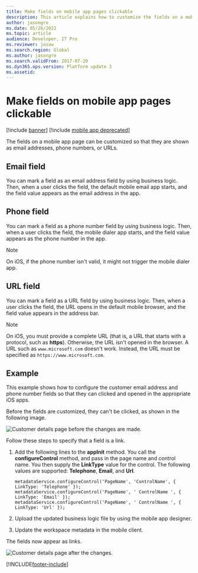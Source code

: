 ```yaml
---
title: Make fields on mobile app pages clickable
description: This article explains how to customize the fields on a mobile app page so that they are shown as email addresses, phone numbers, or URLs.
author: jasongre
ms.date: 05/26/2022
ms.topic: article
audience: Developer, IT Pro
ms.reviewer: josaw
ms.search.region: Global
ms.author: jasongre
ms.search.validFrom: 2017-07-20
ms.dyn365.ops.version: Platform update 3
ms.assetid: 
---
```


# Make fields on mobile app pages clickable

[!include [banner](../../../includes/banner.md)]
[!include [mobile app deprecated](../../../includes/mobile-app-deprecation-banner.md)]

The fields on a mobile app page can be customized so that they are shown as email addresses, phone numbers, or URLs.

## Email field
You can mark a field as an email address field by using business logic. Then, when a user clicks the field, the default mobile email app starts, and the field value appears as the email address in the app.

## Phone field
You can mark a field as a phone number field by using business logic. Then, when a user clicks the field, the mobile dialer app starts, and the field value appears as the phone number in the app.

> [!NOTE]
> On iOS, if the phone number isn't valid, it might not trigger the mobile dialer app.

## URL field
You can mark a field as a URL field by using business logic. Then, when a user clicks the field, the URL opens in the default mobile browser, and the field value appears in the address bar.

> [!NOTE]
> On iOS, you must provide a complete URL (that is, a URL that starts with a protocol, such as <strong>https</strong>). Otherwise, the URL isn't opened in the browser. A URL such as `www.microsoft.com` doesn't work. Instead, the URL must be specified as `https://www.microsoft.com`.

## Example
This example shows how to configure the customer email address and phone number fields so that they can clicked and opened in the appropriate iOS apps.

Before the fields are customized, they can't be clicked, as shown in the following image.

![Customer details page before the changes are made.](media/workspace-api/FieldAsURLOriginal.png)

Follow these steps to specify that a field is a link.

1. Add the following lines to the **appInit** method. You call the **configureControl** method, and pass in the page name and control name. You then supply the **LinkType** value for the control. The following values are supported: **Telephone**, **Email**, and **Url**.

    ```xpp
    metadataService.configureControl('PageName', 'ControlName', { LinkType: 'Telephone' });
    metadataService.configureControl('PageName', ' ControlName ', { LinkType: 'Email' });
    metadataService.configureControl('PageName', ' ControlName ', { LinkType: 'Url' });
    ```

2. Upload the updated business logic file by using the mobile app designer.
3. Update the workspace metadata in the mobile client.

The fields now appear as links.

![Customer details page after the changes.](media/workspace-api/FieldAsURLFinal.png)


[!INCLUDE[footer-include](../../../../../includes/footer-banner.md)]
